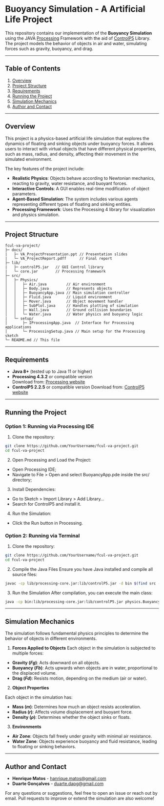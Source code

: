 # Buoyancy Simulation - A Artificial Life Project

This repository contains our implementation of the **Buoyancy Simulation** using the JAVA [Processing](https://processing.org/) Framework with the aid of [ControlP5](https://www.sojamo.de/libraries/controlP5/) Library. The project models the behavior of objects in air and water, simulating forces such as gravity, buoyancy, and drag.

---

## Table of Contents

1. [Overview](#overview)  
2. [Project Structure](#project-structure)  
3. [Requirements](#requirements)  
4. [Running the Project](#running-the-project) 
5. [Simulation Mechanics](#simulation-mechanics)  
6. [Author and Contact](#author-and-contact)  

---

## Overview
This project is a physics-based artificial life simulation that explores the dynamics of floating and sinking objects under buoyancy forces. It allows users to interact with virtual objects that have different physical properties, such as mass, radius, and density, affecting their movement in the simulated environment.

The key features of the project include:

- **Realistic Physics**: Objects behave according to Newtonian mechanics, reacting to gravity, water resistance, and buoyant forces.
- **Interactive Controls**: A GUI enables real-time modification of object parameters.
- **Agent-Based Simulation**: The system includes various agents representing different types of floating and sinking entities.
- **Processing Framework**: Uses the Processing 4 library for visualization and physics simulation.

---

## Project Structure

```
fcul-va-project/
├─ docs/
|   ├─ VA_ProjectPresentation.ppt // Presentation slides
|   └─ VA_ProjectReport.pdff      // Final report
├─ lib/
|   ├─ controlP5.jar   // GUI Control library
|   └─ core.jar        // Processing framework
├─ src/
│   ├─ Physics/
│   │   ├─ Air.java         // Air environment
│   │   ├─ Body.java        // Represents objects
│   │   ├─ BuoyancyApp.java // Main simulation controller
│   │   ├─ Fluid.java       // Liquid environment
│   │   ├─ Mover.java       // Object movement handler
│   │   ├─ SubPlot.java     // Handles plotting of simulation
│   │   ├─ Wall.java        // Ground collision boundaries
│   │   └─ Water.java       // Water physics and buoyancy logic
|   └─ setup/
│       ├─ IProcessingApp.java  // Interface for Processing applications
│       └─ ProcessingSetup.java // Main setup for the Processing sketch
└─ README.md // This file
```

---

## Requirements

- **Java 8+** (tested up to Java 11 or higher)
- **Processing 4.3.2** or compatible version  
  Download from: [Processing website](https://processing.org/download)
- **ControlP5 2.2.5** or compatible version
  Download from: [ControlP5 website](https://www.sojamo.de/libraries/controlP5/)

---

## Running the Project

### Option 1: Running via Processing IDE
1. Clone the repository:
```bash
git clone https://github.com/YourUsername/fcul-va-project.git
cd fcul-va-project
```

2. Open Processing and Load the Project:
- Open Processing IDE;
- Navigate to File > Open and select BuoyancyApp.pde inside the src/ directory;

3. Install Dependencies:
- Go to Sketch > Import Library > Add Library…
- Search for ControlP5 and install it.

4. Run the Simulation:
- Click the Run button in Processing.

### Option 2: Running via Terminal
1. Clone the repository:
```bash
git clone https://github.com/YourUsername/fcul-va-project.git
cd fcul-va-project
```
2. Compile the Java Files
Ensure you have Java installed and compile all source files:
```bash
javac -cp lib/processing-core.jar:lib/controlP5.jar -d bin $(find src -name "*.java")
```

3. Run the Simulation
After compilation, you can execute the main class:
```bash
java -cp bin:lib/processing-core.jar:lib/controlP5.jar physics.BuoyancyApp
```

---

## Simulation Mechanics
The simulation follows fundamental physics principles to determine the behavior of objects in different environments.

1. **Forces Applied to Objects** 
Each object in the simulation is subjected to multiple forces:

- **Gravity (*Fg*)**: Acts downward on all objects.
- **Buoyancy (*Fb*)**: Acts upwards when objects are in water, proportional to the displaced volume.
- **Drag (*Fd*)**: Resists motion, depending on the medium (air or water).

2. **Object Properties**

Each object in the simulation has:

- **Mass (*m*)**: Determines how much an object resists acceleration.
- **Radius (*r*)**: Affects volume displacement and buoyant force.
- **Density (*ρ*)**: Determines whether the object sinks or floats.

3. **Environments**

- **Air Zone**: Objects fall freely under gravity with minimal air resistance.
- **Water Zone**: Objects experience buoyancy and fluid resistance, leading to floating or sinking behaviors.

---

## Author and Contact

- **Henrique Matos** - [hanrique.matos@gmail.com](mailto:hanrique.matos@gmail.com)
- **Duarte Gonçalves** - [duarte.dapg@gmail.com](mailto:duarte.dapg@gmail.com)

For any questions or suggestions, feel free to open an issue or reach out by email. Pull requests to improve or extend the simulation are also welcome!
